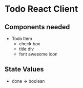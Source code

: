 # Todo React Client

## Components needed


- Todo Item
  - check box
  - title div
  - font awesome icon


## State Values

- done -> boolean

